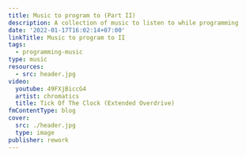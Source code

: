 ```yaml
---
title: Music to program to (Part II)
description: A collection of music to listen to while programming
date: '2022-01-17T16:02:14+07:00'
linkTitle: Music to program to II
tags:
  - programming-music
type: music
resources:
  - src: header.jpg
video:
  youtube: 49FXjBiccG4
  artist: chromatics
  title: Tick Of The Clock (Extended Overdrive)
fmContentType: blog
cover:
  src: ./header.jpg
  type: image
publisher: rework
---
```


